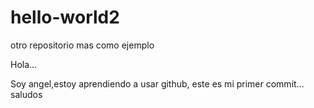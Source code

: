 # hello-world2
otro repositorio mas como ejemplo

Hola...

Soy angel,estoy aprendiendo a usar github, este es mi primer commit... saludos
